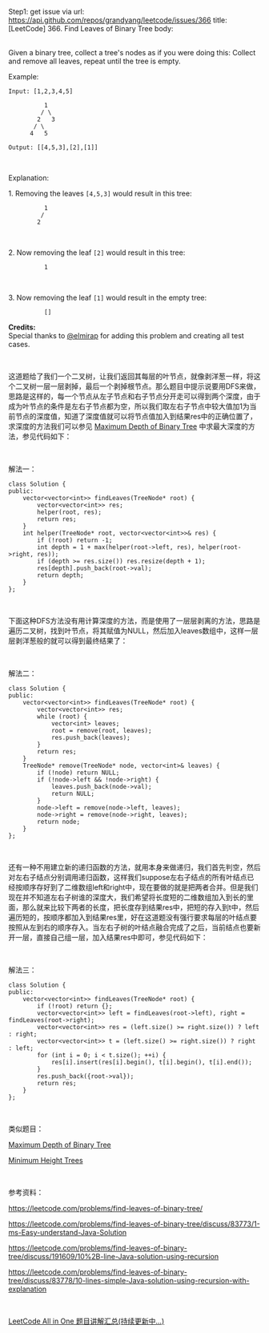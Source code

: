 Step1: get issue via url: https://api.github.com/repos/grandyang/leetcode/issues/366 
 title:[LeetCode] 366. Find Leaves of Binary Tree 
 body:  
  

Given a binary tree, collect a tree's nodes as if you were doing this: Collect and remove all leaves, repeat until the tree is empty.

Example:
    
    
    Input: [1,2,3,4,5]
      
              1
             / \
            2   3
           / \     
          4   5    
    
    Output: [[4,5,3],[2],[1]]
    

 

Explanation:

1\. Removing the leaves `[4,5,3]` would result in this tree:
    
    
              1
             / 
            2          
    

 

2\. Now removing the leaf `[2]` would result in this tree:
    
    
              1          
    

 

3\. Now removing the leaf `[1]` would result in the empty tree:
    
    
              []         

**Credits:**  
Special thanks to [@elmirap](https://discuss.leetcode.com/user/elmirap) for adding this problem and creating all test cases.

 

这道题给了我们一个二叉树，让我们返回其每层的叶节点，就像剥洋葱一样，将这个二叉树一层一层剥掉，最后一个剥掉根节点。那么题目中提示说要用DFS来做，思路是这样的，每一个节点从左子节点和右子节点分开走可以得到两个深度，由于成为叶节点的条件是左右子节点都为空，所以我们取左右子节点中较大值加1为当前节点的深度值，知道了深度值就可以将节点值加入到结果res中的正确位置了，求深度的方法我们可以参见 [Maximum Depth of Binary Tree](http://www.cnblogs.com/grandyang/p/4051348.html) 中求最大深度的方法，参见代码如下：

 

解法一：
    
    
    class Solution {
    public:
        vector<vector<int>> findLeaves(TreeNode* root) {
            vector<vector<int>> res;
            helper(root, res);
            return res;
        }
        int helper(TreeNode* root, vector<vector<int>>& res) {
            if (!root) return -1;
            int depth = 1 + max(helper(root->left, res), helper(root->right, res));
            if (depth >= res.size()) res.resize(depth + 1);
            res[depth].push_back(root->val);
            return depth;
        }
    };

 

下面这种DFS方法没有用计算深度的方法，而是使用了一层层剥离的方法，思路是遍历二叉树，找到叶节点，将其赋值为NULL，然后加入leaves数组中，这样一层层剥洋葱般的就可以得到最终结果了：

 

解法二：
    
    
    class Solution {
    public:
        vector<vector<int>> findLeaves(TreeNode* root) {
            vector<vector<int>> res;
            while (root) {
                vector<int> leaves;
                root = remove(root, leaves);
                res.push_back(leaves);
            }
            return res;
        }
        TreeNode* remove(TreeNode* node, vector<int>& leaves) {
            if (!node) return NULL;
            if (!node->left && !node->right) {
                leaves.push_back(node->val);
                return NULL;
            }
            node->left = remove(node->left, leaves);
            node->right = remove(node->right, leaves);
            return node;
        }
    };

 

还有一种不用建立新的递归函数的方法，就用本身来做递归，我们首先判空，然后对左右子结点分别调用递归函数，这样我们suppose左右子结点的所有叶结点已经按顺序存好到了二维数组left和right中，现在要做的就是把两者合并。但是我们现在并不知道左右子树谁的深度大，我们希望将长度短的二维数组加入到长的里面，那么就来比较下两者的长度，把长度存到结果res中，把短的存入到t中，然后遍历短的，按顺序都加入到结果res里，好在这道题没有强行要求每层的叶结点要按照从左到右的顺序存入。当左右子树的叶结点融合完成了之后，当前结点也要新开一层，直接自己组一层，加入结果res中即可，参见代码如下：

 

解法三：
    
    
    class Solution {
    public:
        vector<vector<int>> findLeaves(TreeNode* root) {
            if (!root) return {};
            vector<vector<int>> left = findLeaves(root->left), right = findLeaves(root->right);
            vector<vector<int>> res = (left.size() >= right.size()) ? left : right;
            vector<vector<int>> t = (left.size() >= right.size()) ? right : left;
            for (int i = 0; i < t.size(); ++i) {
                res[i].insert(res[i].begin(), t[i].begin(), t[i].end());
            }
            res.push_back({root->val});
            return res;
        }
    };

 

类似题目：

[Maximum Depth of Binary Tree](http://www.cnblogs.com/grandyang/p/4051348.html)

[Minimum Height Trees](http://www.cnblogs.com/grandyang/p/5000291.html)

 

参考资料：

<https://leetcode.com/problems/find-leaves-of-binary-tree/>

<https://leetcode.com/problems/find-leaves-of-binary-tree/discuss/83773/1-ms-Easy-understand-Java-Solution>

<https://leetcode.com/problems/find-leaves-of-binary-tree/discuss/191609/10%2B-line-Java-solution-using-recursion>

<https://leetcode.com/problems/find-leaves-of-binary-tree/discuss/83778/10-lines-simple-Java-solution-using-recursion-with-explanation>

 

[LeetCode All in One 题目讲解汇总(持续更新中...)](http://www.cnblogs.com/grandyang/p/4606334.html)
